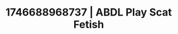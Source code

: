 ---
categories:
- Femme domination
- AI-generated
- Soft domination
- Erotic friction
- Lip gloss fantasy
- ASMR
- Virtual intimacy
- Cosplay
image: /assets/images/1746688968737.jpg
layout: post
seo:
  description: Featured content with high-quality Scat Fetish, ABDL Play. HD images
    available.
  keywords: Scat Fetish, ABDL Play
  og_image: /assets/images/1746688968737.jpg
  schema_type: VisualArtwork
tags:
- ABDL Play
- '#1746688968737'
- Scat Fetish
title: 1746688968737 | ABDL Play Scat Fetish
---